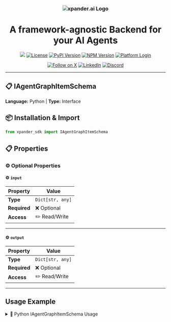 <h3 align="center">
  <a name="readme-top"></a>
  <picture>
    <source media="(prefers-color-scheme: dark)" srcset="https://assets.xpanderai.io/logo/xpander.ai_dark.png">
    <img
      src="https://assets.xpanderai.io/logo/xpander.ai_light.png"
      style="max-width: 100%; height: auto; width: auto; max-height: 170px;"
      alt="xpander.ai Logo"
    >
  </picture>
</h3>

<div align="center">
  <h1>A framework-agnostic Backend for your AI Agents</h1>

  <a href="https://pepy.tech/projects/xpander-sdk"><img src="https://static.pepy.tech/badge/xpander-sdk/month"></a> 
  <a href="https://github.com/xpander-ai/xpander.ai/blob/main/LICENSE"><img src="https://img.shields.io/github/license/xpander-ai/xpander.ai" alt="License"></a> <a href="https://pypi.org/project/xpander-sdk"><img src="https://img.shields.io/pypi/v/xpander-sdk" alt="PyPI Version"></a> <a href="https://npmjs.com/package/xpander-sdk"><img src="https://img.shields.io/npm/v/xpander-sdk" alt="NPM Version"></a> <a href="https://app.xpander.ai"><img src="https://img.shields.io/badge/platform-login-30a46c" alt="Platform Login"></a>
</div>

<div align="center">
  <p align="center">
<a href="https://x.com/xpander_ai"><img src="https://img.shields.io/badge/Follow%20on%20X-000000?style=for-the-badge&logo=x&logoColor=white" alt="Follow on X" /></a> <a href="https://www.linkedin.com/company/xpander-ai"><img src="https://img.shields.io/badge/Follow%20on%20LinkedIn-0077B5?style=for-the-badge&logo=linkedin&logoColor=white" alt="LinkedIn" /></a> <a href="https://discord.gg/CUcp4WWh5g"><img src="https://img.shields.io/badge/Join%20our%20Discord-5865F2?style=for-the-badge&logo=discord&logoColor=white" alt="Discord" /></a>
  </p>
</div>

---

## 📋 IAgentGraphItemSchema

**Language:** Python | **Type:** Interface

## 📦 Installation & Import

```python
from xpander_sdk import IAgentGraphItemSchema
```

## 📋 Properties

### ⚙️ Optional Properties

#### ⚙️ `input`

| Property | Value |
|----------|-------|
| **Type** | `Dict[str, any]` |
| **Required** | ❌ Optional |
| **Access** | ✏️ Read/Write |

---

#### ⚙️ `output`

| Property | Value |
|----------|-------|
| **Type** | `Dict[str, any]` |
| **Required** | ❌ Optional |
| **Access** | ✏️ Read/Write |

---

## Usage Example

<details>
<summary>🐍 Python IAgentGraphItemSchema Usage</summary>

```python
from xpander_sdk import IAgentGraphItemSchema

# Create IAgentGraphItemSchema instance
iagentgraphitemschema = IAgentGraphItemSchema()


# Access key property: input
value = iagentgraphitemschema.input
print(f"input: {value}")




print("IAgentGraphItemSchema ready!")
```

</details>

